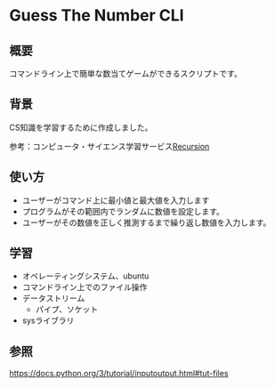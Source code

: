 # Guess The Number CLI
## 概要
コマンドライン上で簡単な数当てゲームができるスクリプトです。
## 背景
CS知識を学習するために作成しました。  
   
参考：コンピュータ・サイエンス学習サービス[Recursion](https://recursionist.io/)
## 使い方
- ユーザーがコマンド上に最小値と最大値を入力します
- プログラムがその範囲内でランダムに数値を設定します。
- ユーザーがその数値を正しく推測するまで繰り返し数値を入力します。
## 学習
- オペレーティングシステム、ubuntu
- コマンドライン上でのファイル操作  
- データストリーム
  - パイプ、ソケット
- sysライブラリ
## 参照
https://docs.python.org/3/tutorial/inputoutput.html#tut-files
